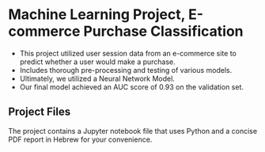# Machine Learning Project, E-commerce Purchase Classification

* This project utilized user session data from an e-commerce site to predict whether a user would make a purchase.
* Includes thorough pre-processing and testing of various models.
* Ultimately, we utilized a Neural Network Model.
* Our final model achieved an AUC score of 0.93 on the validation set.

## Project Files

The project contains a Jupyter notebook file that uses Python and a concise PDF report in Hebrew for your convenience.




